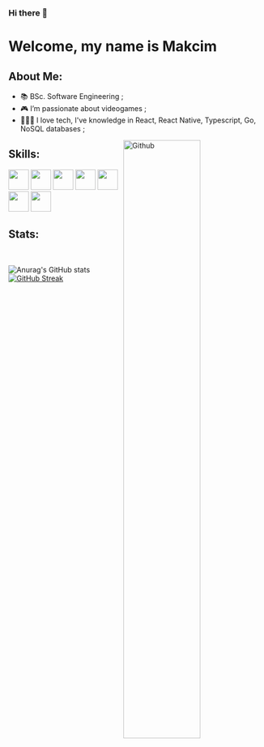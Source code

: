 ### Hi there 👋

<!--
**makcim392/makcim392** is a ✨ _special_ ✨ repository because its `README.md` (this file) appears on your GitHub profile.

Here are some ideas to get you started:

- 🔭 I’m currently working on ...
- 🌱 I’m currently learning ...
- 👯 I’m looking to collaborate on ...
- 🤔 I’m looking for help with ...
- 💬 Ask me about ...
- 📫 How to reach me: ...
- 😄 Pronouns: ...
- ⚡ Fun fact: ...
-->

<!--
<p align="center">
    <img width="722" src="https://cdn.discordapp.com/attachments/917183221375049728/945738819527909386/background.png">
</p>
-->


<h1> Welcome, my name is Makcim </h1>
    <p align='center'>
</p>

<!--
<div size='20px'>Dreaming is the most effective way to plan for the future. Believing is the accurate way to make it happen. :smile: 
</div>
-->
<h2> About Me:</h2>

- 📚 BSc. Software Engineering ;<br>
- 🎮 I’m passionate about videogames ;<br>
- 👩🏻‍💻 I love tech, I've knowledge in React, React Native, Typescript, Go, NoSQL databases ;<br>

<img width="55%" align="right" alt="Github" src="https://raw.githubusercontent.com/onimur/.github/master/.resources/git-header.svg" />

<h2> Skills: </h2>
<a href='https://github.com/makcim392'><img width ='40px' src='https://cdn.discordapp.com/attachments/917183221375049728/945747298485428384/html-5.png'></a>
<a href='https://github.com/makcim392'><img width ='40px' src ='https://cdn.discordapp.com/attachments/917183221375049728/945747297537511464/css.png'></a>
<a href='https://github.com/makcim392'><img width ='40px' src ='https://cdn.discordapp.com/attachments/917183221375049728/945747298930032730/javascript.png'></a>
<a href='https://github.com/makcim392'><img width ='40px' src ='https://cdn.discordapp.com/attachments/917183221375049728/945747299835998278/reagir.png'></a>
<a href='https://github.com/makcim392'><img width ='40px' src ='https://cdn.discordapp.com/attachments/917183221375049728/945747299378790460/nodejs.png'></a>
<a href='https://github.com/makcim392'><img width ='40px' src ='https://cdn.discordapp.com/attachments/917183221375049728/945747299198455859/mysql.png'></a>
<a href='https://github.com/makcim392'><img width='40px' src='https://upload.wikimedia.org/wikipedia/commons/thumb/c/cf/Lua-Logo.svg/1024px-Lua-Logo.svg.png'></a>

<h2>Stats:</h2>
</br>

![Anurag's GitHub stats](https://github-readme-stats.vercel.app/api?username=makcim392&show_icons=true&theme=transparent)
[![GitHub Streak](https://streak-stats.demolab.com/?user=makcim392)](https://git.io/streak-stats)
